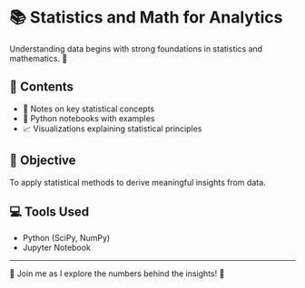 # 📚 Statistics and Math for Analytics  
Understanding data begins with strong foundations in statistics and mathematics. 🧠  

## 📌 Contents  
- 📝 Notes on key statistical concepts  
- 🧮 Python notebooks with examples  
- 📈 Visualizations explaining statistical principles  

## 🎯 Objective  
To apply statistical methods to derive meaningful insights from data.  

## 💻 Tools Used  
- Python (SciPy, NumPy)  
- Jupyter Notebook  

---

🌟 Join me as I explore the numbers behind the insights! 🎯  
